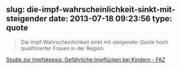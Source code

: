 slug: die-impf-wahrscheinlichkeit-sinkt-mit-steigender
date: 2013-07-18 09:23:56
type: quote
---

> Die Impf-Wahrscheinlichkeit sinkt mit steigender Quote hoch qualifizierter Frauen in der Region.

[Studie zur Impfskepsis: Gefährliche Impflücken bei Kindern - FAZ](http://www.faz.net/aktuell/gesellschaft/gesundheit/studie-zur-impfskepsis-gefaehrliche-impfluecken-bei-kindern-12285381.html)
